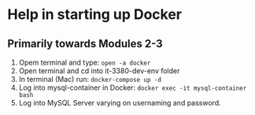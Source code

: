 # Help in starting up Docker
## Primarily towards Modules 2-3


1. Opem terminal and type: ```open -a docker```
2. Open terminal and cd into it-3380-dev-env folder
3. In terminal (Mac) run: ```docker-compose up -d```
4. Log into mysql-container in Docker: ```docker exec -it mysql-container bash```
5. Log into MySQL Server varying on usernaming and password.
